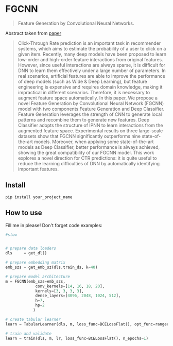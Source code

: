 # FGCNN 
> Feature Generation by Convolutional Neural Networks.


Abstract taken from [paper](https://arxiv.org/abs/1904.04447)
> Click-Through Rate prediction is an important task in recommender systems, which aims to estimate the probability of a user to click on a given item. Recently, many deep models have been proposed to learn low-order and high-order feature interactions from original features. However, since useful interactions are always sparse, it is difficult for DNN to learn them effectively under a large number of parameters. In real scenarios, artificial features are able to improve the performance of deep models (such as Wide & Deep Learning), but feature engineering is expensive and requires domain knowledge, making it impractical in different scenarios. Therefore, it is necessary to augment feature space automatically. In this paper, We propose a novel Feature Generation by Convolutional Neural Network (FGCNN) model with two components:Feature Generation and Deep Classifier. Feature Generation leverages the strength of CNN to generate local patterns and recombine them to generate new features. Deep Classifier adopts the structure of IPNN to learn interactions from the augmented feature space. Experimental results on three large-scale datasets show that FGCNN significantly outperforms nine state-of-the-art models. Moreover, when applying some state-of-the-art models as Deep Classifier, better performance is always achieved, showing the great compatibility of our FGCNN model. This work explores a novel direction for CTR predictions: it is quite useful to reduce the learning difficulties of DNN by automatically identifying important features.

## Install

`pip install your_project_name`

## How to use

Fill me in please! Don't forget code examples:

```python
#slow


# prepare data loaders
dls     = get_dl()

# prepare embedding matrix
emb_szs = get_emb_sz(dls.train_ds, k=40)

# prepare model architecture
m = FGCNN(emb_szs=emb_szs, 
             conv_kernels=[14, 16, 18, 20], 
             kernels=[3, 3, 3, 3],
             dense_layers=[4096, 2048, 1024, 512],
             h=7,
             hp=2
            )

# create tabular learner
learn = TabularLearner(dls, m, loss_func=BCELossFlat(), opt_func=ranger)

# train and validate
learn = train(dls, m, lr, loss_func=BCELossFlat(), n_epochs=1)
```

